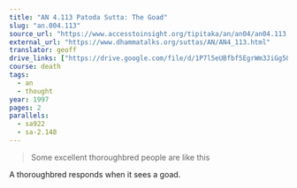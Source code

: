 ```yaml
---
title: "AN 4.113 Patoda Sutta: The Goad"
slug: "an.004.113"
source_url: "https://www.accesstoinsight.org/tipitaka/an/an04/an04.113.than.html"
external_url: "https://www.dhammatalks.org/suttas/AN/AN4_113.html"
translator: geoff
drive_links: ["https://drive.google.com/file/d/1P7l5eUBfbf5EgrWm3JiGg5OwHP_Wbbx5/view?usp=drivesdk"]
course: death
tags:
  - an
  - thought
year: 1997
pages: 2
parallels:
  - sa922
  - sa-2.148
---
```


> Some excellent thoroughbred people are like this

A thoroughbred responds when it sees a goad.

